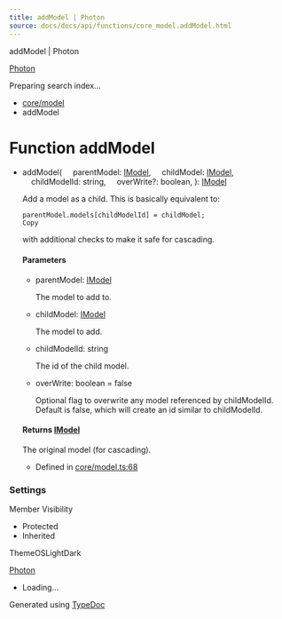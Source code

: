 ```yaml
---
title: addModel | Photon
source: docs/docs/api/functions/core_model.addModel.html
---
```


addModel | Photon

[Photon](../index.md)




Preparing search index...

* [core/model](../modules/core_model.md)
* addModel

# Function addModel

* addModel(
      parentModel: [IModel](../interfaces/core_schema.IModel.md),
      childModel: [IModel](../interfaces/core_schema.IModel.md),
      childModelId: string,
      overWrite?: boolean,
  ): [IModel](../interfaces/core_schema.IModel.md)

  Add a model as a child. This is basically equivalent to:

  ```
  parentModel.models[childModelId] = childModel;
  Copy
  ```

  with additional checks to make it safe for cascading.

  #### Parameters

  + parentModel: [IModel](../interfaces/core_schema.IModel.md)

    The model to add to.
  + childModel: [IModel](../interfaces/core_schema.IModel.md)

    The model to add.
  + childModelId: string

    The id of the child model.
  + overWrite: boolean = false

    Optional flag to overwrite any model referenced by childModelId. Default is false, which will create an id similar to childModelId.

  #### Returns [IModel](../interfaces/core_schema.IModel.md)

  The original model (for cascading).

  + Defined in [core/model.ts:68](https://github.com/mwhite454/photon/blob/main/packages/photon/src/core/model.ts#L68)

### Settings

Member Visibility

* Protected
* Inherited

ThemeOSLightDark

[Photon](../index.md)

* Loading...

Generated using [TypeDoc](https://typedoc.org/)
